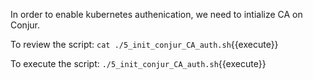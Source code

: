 

In order to enable kubernetes authenication, we need to intialize CA on Conjur.

To review the script: `cat ./5_init_conjur_CA_auth.sh`{{execute}}

To execute the script: `./5_init_conjur_CA_auth.sh`{{execute}}
